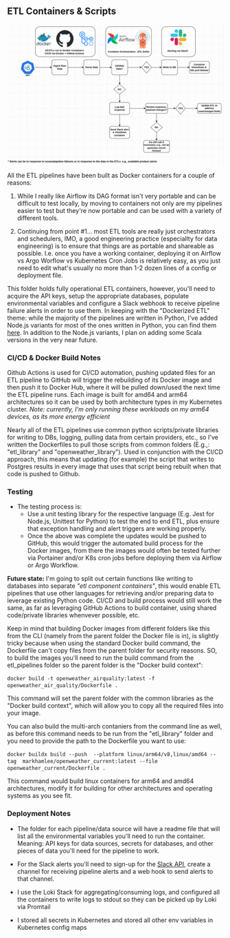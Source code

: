 ## ETL Containers & Scripts

![ETL Workflow](images/ETL_workflow.png)  

All the ETL pipelines have been built as Docker containers for a couple of reasons:

1) While I really like Airflow its DAG format isn't very portable and can be difficult to test locally, by moving to containers not only are my pipelines easier to test but they're now portable and can be used with a variety of different tools. 

2) Continuing from point #1... most ETL tools are really just orchestrators and schedulers, IMO, a good engineering practice (especiallty for data engineering) is to ensure that things are as portable and shareable as possible. I.e. once you have a working container, deploying it on Airflow vs Argo Worflow vs Kubernetes Cron Jobs is relatively easy, as you just need to edit what's usually no more than 1-2 dozen lines of a config or deployment file. 

This folder holds fully operational ETL containers, however, you'll need to acquire the API keys, setup the appropriate databases, populate environmental variables and configure a Slack webhook to receive pipeline failure alerts in order to use them. In keeping with the "Dockerized ETL" theme: while the majority of the pipelines are written in Python, I've added Node.js variants for most of the ones written in Python, you can find them [here](https://github.com/MarkhamLee/finance-productivity-iot-informational-weather-dashboard/tree/main/etl_pipelines_nodejs). In addition to the Node.js variants, I plan on adding some Scala versions in the very near future.

### CI/CD & Docker Build Notes

Github Actions is used for CI/CD automation, pushing updated files for an ETL pipeline to GitHub will trigger the rebuilding of its Docker image and then push it to Docker Hub, where it will be pulled down/used the next time the ETL pipeline runs. Each image is built for amd64 and arm64 architectures so it can be used by both architecture types in my Kubernetes cluster. *Note: currently, I'm only running these workloads on my arm64 devices, as its more energy efficient*

Nearly all of the ETL pipelines use common python scripts/private libraries for writing to DBs, logging, pulling data from certain providers, etc., so I've written the Dockerfiles to pull those scripts from common folders (E.g.,: "etl_library" and "openweather_library"). Used in conjunction with the CI/CD approach, this means that updating (for example) the script that writes to Postgres results in every image that uses that script being rebuilt when that code is pushed to Github. 

### Testing 
* The testing process is:
    * Use a unit testing library for the respective language (E.g. Jest for Node.js, Unittest for Python) to test the end to end ETL, plus ensure that exception handling and alert triggers are working properly.
    * Once the above was complete the updates would be pushed to GitHub, this would trigger the automated build process for the Docker images, from there the images would often be tested further via Portainer and/or K8s cron jobs before deploying them via Airflow or Argo Workflow.

**Future state:** I'm going to split out certain functions like writing to databases into separate *"etl component containers"*, this would enable ETL pipelines that use other languages for retrieving and/or preparing data to leverage existing Python code. CI/CD and build process would still work the same, as far as leveraging GitHub Actions to build container, using shared code/private libraries whenvever possible, etc.

Keep in mind that building Docker images from different folders like this from the CLI (namely from the parent folder the Docker file is in), is slightly tricky because when using the standard Docker build command, the Dockerfile can't copy files from the parent folder for security reasons. SO, to build the images you'll need to run the build command from the etl_pipelines folder so the parent folder is the "Docker build context": 

~~~
docker build -t openweather_airquality:latest -f openweather_air_quality/Dockerfile .
~~~

This command will set the parent folder with the common libraries as the "Docker build context", which will allow you to copy all the required files into your image. 

You can also build the multi-arch contaniers from the command line as well, as before this command needs to be run from the "etl_library" folder and you need to provide the path to the Dockerfile you want to use:

~~~
docker buildx build --push  --platform linux/arm64/v8,linux/amd64 --tag  markhamlee/openweather_current:latest --file openweather_current/Dockerfile .
~~~

This command would build linux containers for arm64 and amd64 architectures, modify it for building for other architectures and operating systems as you see fit.

### Deployment Notes

* The folder for each pipeline/data source will have a readme file that will list all the environmental variables you'll need to run the container. Meaning: API keys for data sources, secrets for databases, and other pieces of data you'll need for the pipeline to work.

* For the Slack alerts you'll need to sign-up for the [Slack API](https://api.slack.com/), create a channel for receiving pipeline alerts and a web hook to send alerts to that channel.

* I use the Loki Stack for aggregating/consuming logs, and configured all the containers to write logs to stdout so they can be picked up by Loki via Promtail 

* I stored all secrets in Kubernetes and stored all other env variables in Kubernetes config maps 


